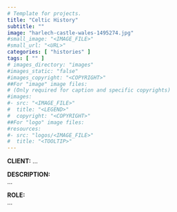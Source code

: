 ```yaml
---
# Template for projects.
title: "Celtic History"
subtitle: ""
image: "harlech-castle-wales-1495274.jpg"
#small_image: "<IMAGE_FILE>"
#small_url: "<URL>"
categories: [ "histories" ]
tags: [ "" ]
# images_directory: "images"
#images_static: "false"
#images_copyright: "<COPYRIGHT>"
##For "image" image files:
# (Only required for caption and specific copyrights)
#images:
#- src: "<IMAGE_FILE>"
#  title: "<LEGEND>"
#  copyright: "<COPYRIGHT>"
##For "logo" image files:
#resources:
#- src: "logos/<IMAGE_FILE>"
#  title: "<TOOLTIP>"
---
```


<b>CLIENT:</b> ...<br>

<b>DESCRIPTION:</b><br>
...<br>

<b>ROLE:</b><br>
...<br>
